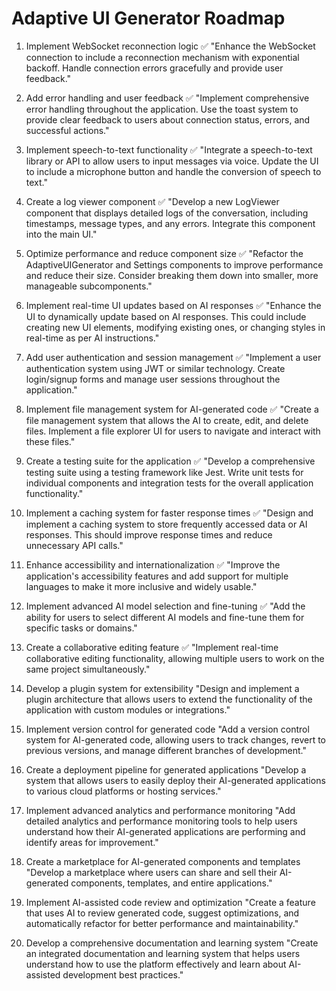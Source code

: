 # Adaptive UI Generator Roadmap

1. Implement WebSocket reconnection logic ✅
   "Enhance the WebSocket connection to include a reconnection mechanism with exponential backoff. Handle connection errors gracefully and provide user feedback."

2. Add error handling and user feedback ✅
   "Implement comprehensive error handling throughout the application. Use the toast system to provide clear feedback to users about connection status, errors, and successful actions."

3. Implement speech-to-text functionality ✅
   "Integrate a speech-to-text library or API to allow users to input messages via voice. Update the UI to include a microphone button and handle the conversion of speech to text."

4. Create a log viewer component ✅
   "Develop a new LogViewer component that displays detailed logs of the conversation, including timestamps, message types, and any errors. Integrate this component into the main UI."

5. Optimize performance and reduce component size ✅
   "Refactor the AdaptiveUIGenerator and Settings components to improve performance and reduce their size. Consider breaking them down into smaller, more manageable subcomponents."

6. Implement real-time UI updates based on AI responses ✅
   "Enhance the UI to dynamically update based on AI responses. This could include creating new UI elements, modifying existing ones, or changing styles in real-time as per AI instructions."

7. Add user authentication and session management ✅
   "Implement a user authentication system using JWT or similar technology. Create login/signup forms and manage user sessions throughout the application."

8. Implement file management system for AI-generated code ✅
   "Create a file management system that allows the AI to create, edit, and delete files. Implement a file explorer UI for users to navigate and interact with these files."

9. Create a testing suite for the application ✅
   "Develop a comprehensive testing suite using a testing framework like Jest. Write unit tests for individual components and integration tests for the overall application functionality."

10. Implement a caching system for faster response times ✅
    "Design and implement a caching system to store frequently accessed data or AI responses. This should improve response times and reduce unnecessary API calls."

11. Enhance accessibility and internationalization ✅
    "Improve the application's accessibility features and add support for multiple languages to make it more inclusive and widely usable."

12. Implement advanced AI model selection and fine-tuning ✅
    "Add the ability for users to select different AI models and fine-tune them for specific tasks or domains."

13. Create a collaborative editing feature ✅
    "Implement real-time collaborative editing functionality, allowing multiple users to work on the same project simultaneously."

14. Develop a plugin system for extensibility
    "Design and implement a plugin architecture that allows users to extend the functionality of the application with custom modules or integrations."

15. Implement version control for generated code
    "Add a version control system for AI-generated code, allowing users to track changes, revert to previous versions, and manage different branches of development."

16. Create a deployment pipeline for generated applications
    "Develop a system that allows users to easily deploy their AI-generated applications to various cloud platforms or hosting services."

17. Implement advanced analytics and performance monitoring
    "Add detailed analytics and performance monitoring tools to help users understand how their AI-generated applications are performing and identify areas for improvement."

18. Create a marketplace for AI-generated components and templates
    "Develop a marketplace where users can share and sell their AI-generated components, templates, and entire applications."

19. Implement AI-assisted code review and optimization
    "Create a feature that uses AI to review generated code, suggest optimizations, and automatically refactor for better performance and maintainability."

20. Develop a comprehensive documentation and learning system
    "Create an integrated documentation and learning system that helps users understand how to use the platform effectively and learn about AI-assisted development best practices."